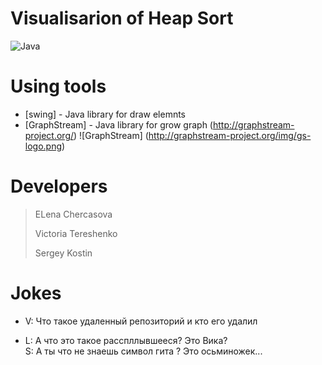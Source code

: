 # Visualisarion of Heap Sort
![Java](https://seeklogo.com/images/J/java-logo-7833D1D21A-seeklogo.com.png)

# Using tools
* [swing] - Java library for draw elemnts
* [GraphStream] - Java library for grow graph (http://graphstream-project.org/)
![GraphStream] (http://graphstream-project.org/img/gs-logo.png)

# Developers
> ELena Chercasova
>
> Victoria Tereshenko
>
> Sergey Kostin

# Jokes
- V: Что такое удаленный репозиторий и кто его удалил

- L: А что это такое расспллывшееся? Это Вика?    
  S: А ты что не знаешь символ гита ? Это осьминожек...
